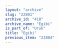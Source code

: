 ```yaml
---
layout: "archive"
slug: "22801"
archive_id: "418"
archive_name: "Egibi"
is_part_of: "Uruk"
title: "Egibi"
previous_item: "22804"
---
```


